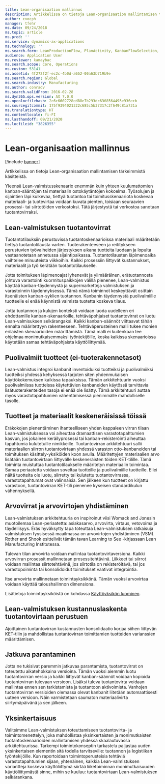 ```yaml
---
title: Lean-organisaation mallinnus
description: Artikkelissa on tietoja Lean-organisaation mallintamisen tärkeimmistä käsitteistä.
author: cvocph
manager: tfehr
ms.date: 09/24/2018
ms.topic: article
ms.prod: ''
ms.service: dynamics-ax-applications
ms.technology: ''
ms.search.form: LeanProductionFlow, PlanActivity, KanbanFlowSelection, KanbanFlow
audience: Application User
ms.reviewer: kamaybac
ms.search.scope: Core, Operations
ms.custom: 53141
ms.assetid: 4f272f2f-ec2c-4b0d-a652-00a63b719b9e
ms.search.region: Global
ms.search.industry: Manufacturing
ms.author: conradv
ms.search.validFrom: 2016-02-28
ms.dyn365.ops.version: AX 7.0.0
ms.openlocfilehash: 2c6c6602728ed88e7b293dc6308564493e936ecb
ms.sourcegitcommit: 175f9394021322c685c5b37317c2f649c81a731a
ms.translationtype: HT
ms.contentlocale: fi-FI
ms.lasthandoff: 09/21/2020
ms.locfileid: "3826355"
---
```

# <a name="modeling-a-lean-organization"></a>Lean-organisaation mallinnus

[!include [banner](../includes/banner.md)]

Artikkelissa on tietoja Lean-organisaation mallintamisen tärkeimmistä käsitteistä. 

Yleensä Lean-valmistusskenaario enemmän kuin yhteen kuulumattomien kanban-sääntöjen tai materiaalin ostokäytäntöjen kokoelma. Työsolujen ja sijaintien läpi kulkevaa, tiettyä tuotantoa tai toimitusskenaariota koskevaa materiaali- ja tuotevirtaa voidaan kuvata pienten, toisiaan seuraavien prosessi- tai siirtotöiden verkostoksi. Tätä järjestystä tai verkostoa sanotaan tuotantovirraksi.

## <a name="production-flows-in-lean-manufacturing"></a>Lean-valmistuksen tuotantovirrat
Tuotantotilauksiin perustuvissa tuotantoskenaarioissa materiaali määritetään tiettyä tuotantotilausta varten. Tuoterakenteeseen ja reititykseen perustuvien työvaiheiden järjestyksen aikana tuotteita luodaan ja lopulta vastaanotetaan annetussa sijaintipaikassa. Tuotantotilausten läpimenoaika vaihtelee minuuteista viikkoihin. Kaikki prosessiin liittyvät kustannukset, materiaalit ja työ kerätään tuotantotilaukselle. 

Jotta toimituksen läpimenoajat lyhenevät ja ylimääräinen, erätuotannosta johtuva varastointi kuormituspaikkojen välillä pienenee, Lean-valmistus käyttää kanban-täydennystä ja supermarketteja valmistuksen ja varastoinnin täydennyksessä. Tämä nämä toiminnot keskeyttävät osittain itsenäisten kanban-syklien tuotannon. Kanbanin täydennystä puolivalmiille tuotteelle ei enää käynnistä valmista tuotetta koskeva tilaus. 

Jotta tuotannon ja kulujen konteksti voidaan luoda uudelleen eri ehdottamille kanban-skenaarioille, tehtäväpohjaiset tuotantovirrat on luotu Lean-valmisuksen selkärangaksi. Kaikki kanban-säännöt viittaavat tähän ennalta määritettyyn rakenteeseen. Tehtäväperusteinen malli tukee monien erilaisten skenaarioiden määrittämistä. Tämä malli ei kuitenkaan tee ohjelmaa monimutkaisemmaksi työntekijöille, koska kaikissa skenaarioissa käytetään samaa tehtäväpohjaista käyttöliittymää.

## <a name="semi-finished-products-non-bom-levels"></a>Puolivalmiit tuotteet (ei-tuoterakennetasot)
Lean-valmistus integroi kanbanit inventoiduiksi tuotteiksi ja puolivalmiiksi tuotteiksi yhdessä kehyksessä tarjoten siten yhdenmukaisen käyttökokemuksen kaikissa tapauksissa. Tämän arkkitehtuurin vuoksi puolivalmiissa tuotteissa käytettävien kanbaneiden käytössä tarvittavia lisätuoterakenteiden tasoja ei enää ole lisätty. Tämä arkkitehtuuri auttaa myös varastotapahtumien vähentämisessä pienimmälle mahdolliselle tasolle.

## <a name="products-and-material-in-work-in-progress"></a>Tuotteet ja materiaalit keskeneräisissä töissä
Eräkokojen pienentäminen ihanteelliseen yhden kappaleen virran tilaan Lean-valmistuksessa voi aiheuttaa dramaattisen varastotapahtumien kasvun, jos jokainen keräilyprosessi tai kanban-rekisteröinti aiheuttaa tapahtumia kulutetuille nimikkeille. Tuotantovirran arkkitehtuuri sallii materiaalien siirron tuotantovirtaan yhdessä varaston otto-kanbaneiden tai toimituksen käsittely-yksiköiden koon avulla. Määritettyjen materiaalien arvo lisätään tuotantovirtaan liittyvälle keskeneräisten töiden KET-tilille. Tämä toiminta muistuttaa tuotantotilaukselle määritetyn materiaalin toimintaa. Samaa periaatetta voidaan soveltaa tuotteille ja puolivalmiille tuotteille. Ellei näitä tuotteita ole luotu, siirretty tai kulutettu tuotantovirrassa, varastotapahtumat ovat valinnaisia. Sen jälkeen kun tuotteet on kirjattu varastoon, tuotantovirran KET-tili pienenee kyseisen standardikulun vähennyksellä.

## <a name="value-streams-and-value-stream-mapping"></a>Arvovirrat ja arvovirtojen yhdistäminen
Lean-valmistuksen arkkitehtuuria on inspiroinut viisi Womack and Jonesin muotoilemaa Lean-periaatetta: asiakasarvo, arvovirta, virtaus, vetovoima ja täydellisyys. Eräs hyväksytty tapa toteuttaa Lean-valmistuksen ratkaisuja valmistuksen fyysisessä maailmassa on arvovirtojen yhdistäminen (VSM). Rother and Shook esittelivät tämän tavan Learning to See -kirjassaan Lean Manufacturing Institutessa. 

Tulevan tilan arvovirta voidaan mallintaa tuotantovirtaversiona. Kaikki arvovirran prosessit mallinnetaan prosessitehtävinä. Liikkeet tai siirrot voidaan mallintaa siirtotehtävinä, jos siirtotila on rekisteröitävä, tai jos varastopoiminta tai konsolidoidut toimitukset vaativat integrointia. 

Itse arvovirta mallinnetaan toimintayksikkönä. Tämän vuoksi arvovirtaa voidaan käyttää taloushallinnon dimensiona.

Lisätietoja toimintayksiköistä on kohdassa [Käyttöyksikön luominen](../../fin-and-ops/organization-administration/tasks/create-operating-unit.md).

## <a name="costing-for-lean-manufacturing-based-on-the-production-flow"></a>Lean-valmistuksen kustannuslaskenta tuotantovirtaan perustuen
Ajoittainen tuotantovirran kustannusten konsolidaatio korjaa siihen liittyvän KET-tilin ja mahdollistaa tuotantovirran toimittamien tuotteiden varianssien määrittämisen.

## <a name="continuous-improvement"></a>Jatkuva parantaminen
Jotta ne tukisivat paremmin jatkuvaa parantamista, tuotantovirrat on toteutettu aikatehokkaina versioina. Tämän vuoksi aiemmin luotu tuotantovirran versio ja kaikki liittyvät kanban-säännöt voidaan kopioida tuotantovirran tulevaan versioon. Lisäksi tuleva tuotantovirta voidaan mallintaa ennen sen tarkistamista ja tuotantoon aktivoimista. Vanhojen tuotantovirran versioiden olemassa olevat kanbanit liitetään automaattisesti uuteen versioon. Näin varmistetaan saumaton materiaalivirta siirtymäpäivänä ja sen jälkeen.

## <a name="simplicity"></a>Yksinkertaisuus
Valitsimme Lean-valmistuksen toteuttamiseen tuotantovirta- ja toimintomenettelyn, joka mahdollistaa yksinkertaisten ja monimutkaisten tuotantoskenaarioiden mallintamisen yhdessä skaalautuvassa arkkitehtuurissa. Tarkempi toimintokonseptin tarkastelu paljastaa uuden yksinkertaisen elementin sitä todella tarvitseville: tuotannon ja logistiikan työntekijöille. Kun raportoidaan toimintoperusteisia tehtäviä varastotapahtumien sijaan, yhtenäinen, kaikkia Lean-valmistuksen variantteja koskeva käyttöliittymä siirtää liiketoiminnan monimutkaisuuden käyttöliittymästä sinne, mihin se kuuluu: tuotantovirtaan Lean-valmistuksen selkärankana.




